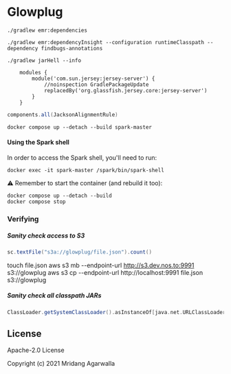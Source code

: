 # Glowplug

```
./gradlew emr:dependencies
```

```
./gradlew emr:dependencyInsight --configuration runtimeClasspath --dependency findbugs-annotations
```

```
./gradlew jarHell --info
```

```
    modules {
        module('com.sun.jersey:jersey-server') {
            //noinspection GradlePackageUpdate
            replacedBy('org.glassfish.jersey.core:jersey-server')
        }
    }
```

```groovy
components.all(JacksonAlignmentRule)
```

```
docker compose up --detach --build spark-master 
```


#### Using the Spark shell

In order to access the Spark shell, you'll need to run:

```
docker exec -it spark-master /spark/bin/spark-shell
```

⚠ Remember to start the container (and rebuild it too):

```
docker compose up --detach --build
docker compose stop
```

### Verifying

##### Sanity check access to S3

```scala
sc.textFile("s3a://glowplug/file.json").count()
```

touch file.json
aws s3 mb --endpoint-url http://s3.dev.nos.to:9991 s3://glowplug
aws s3 cp --endpoint-url http://localhost:9991 file.json s3://glowplug



##### Sanity check all classpath JARs

```scala
ClassLoader.getSystemClassLoader().asInstanceOf[java.net.URLClassLoader].getURLs().foreach { println }
```





## License

Apache-2.0 License

Copyright (c) 2021 Mridang Agarwalla

[see the GitHub docs]: https://docs.github.com/en/packages/guides/configuring-gradle-for-use-with-github-packages#installing-a-package
